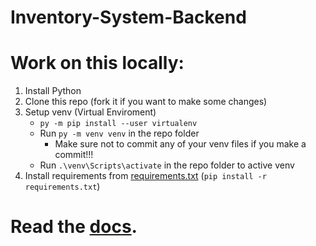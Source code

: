 # Inventory-System-Backend

# Work on this locally:

1. Install Python
2. Clone this repo (fork it if you want to make some changes)
3. Setup venv (Virtual Enviroment)
   * `py -m pip install --user virtualenv`
   * Run `py -m venv venv` in the repo folder
     * Make sure not to commit any of your venv files if you make a commit!!!
   * Run `.\venv\Scripts\activate` in the repo folder to active venv
4. Install requirements from [requirements.txt](https://github.com/GoldenEdit/Inventory-System-Backend/blob/main/requirements.txt) (`pip install -r requirements.txt`)


# Read the [docs](https://github.com/GoldenEdit/Inventory-System-Backend/wiki).
